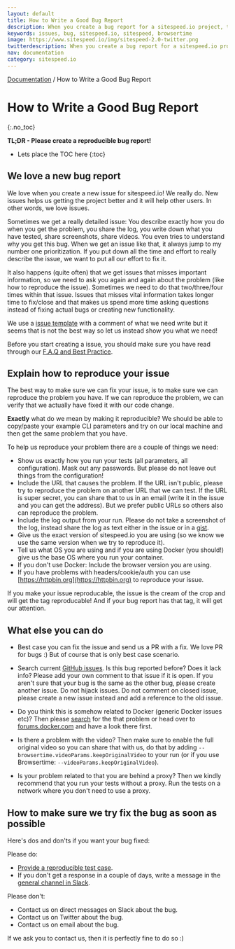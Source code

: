 ```yaml
---
layout: default
title: How to Write a Good Bug Report
description: When you create a bug report for a sitespeed.io project, there are a couple of things that you can do to help us.
keywords: issues, bug, sitespeed.io, sitespeed, browsertime
image: https://www.sitespeed.io/img/sitespeed-2.0-twitter.png
twitterdescription: When you create a bug report for a sitespeed.io project, there are a couple of things that you can do to help us.
nav: documentation
category: sitespeed.io
---
```

[Documentation]({{site.baseurl}}/documentation/sitespeed.io/) / How to Write a Good Bug Report

# How to Write a Good Bug Report
{:.no_toc}

<b>TL;DR - Please create a reproducible bug report!</b>

* Lets place the TOC here
{:toc}

## We love a new bug report
We love when you create a new issue for sitespeed.io! We really do. New issues helps us getting the project better and it will help other users. In other words, we love issues.

Sometimes we get a really detailed issue: You describe exactly how you do when you get the problem, you share the log, you write down what you have tested, share screenshots, share videos. You even tries to understand why you get this bug. When we get an issue like that, it always jump to my number one prioritization. If you put down all the time and effort to really describe the issue, we want to put all our effort to fix it.

It also happens (quite often) that we get issues that misses important information, so we need to ask you again and again about the problem (like how to reproduce the issue). Sometimes we need to do that two/three/four times within that issue. Issues that misses vital information takes longer time to fix/close and that makes us spend more time asking questions instead of fixing actual bugs or creating new functionality. 

We use a [issue template](https://raw.githubusercontent.com/sitespeedio/sitespeed.io/main/.github/ISSUE_TEMPLATE.md) with a comment of what we need write but it seems that is not the best way so let us instead show you what we need!

Before you start creating a issue, you should make sure you have read through our [F.A.Q and Best Practice](https://www.sitespeed.io/documentation/sitespeed.io/best-practice/).

## Explain how to reproduce your issue
The best way to make sure we can fix your issue, is to make sure we can reproduce the problem you have. If we can reproduce the problem, we can verify that we actually have fixed it with our code change.

**Exactly** what do we mean by making it reproducible? We should be able to copy/paste your example CLI parameters and try on our local machine and then get the same problem that you have.

To help us reproduce your problem there are a couple of things we need:

* Show us exactly how you run your tests (all parameters, all configuration). Mask out any passwords. But please do not leave out things from the configuration!
* Include the URL that causes the problem. If the URL isn't public, please try to reproduce the problem on another URL that we can test. If the URL is super secret, you can share that to us in an email (write it in the issue and you can get the address). But we prefer public URLs so others also can reproduce the problem.
* Include the log output from your run. Please do not take a screenshot of the log, instead share the log as text either in the issue or in a [gist](https://gist.github.com/). 
* Give us the exact version of sitespeed.io you are using (so we know we use the same version when we try to reproduce it).
* Tell us what OS you are using and if you are using Docker (you should!) give us the base OS where you run your container. 
* If you don't use Docker: Include the browser version you are using.
* If you have problems with headers/cookie/auth you can use [https://httpbin.org](https://httpbin.org) to reproduce your issue.

If you make your issue reproducable, the issue is the cream of the crop and will get the tag <span class="reproducable">reproducable</span>! And if your bug report has that tag, it will get our attention.

## What else you can do

* Best case you can fix the issue and send us a PR with a fix. We love PR for bugs :) But of course that is only best case scenario.

* Search current [GitHub issues](https://github.com/sitespeedio/sitespeed.io/issues). Is this bug reported before? Does it lack info? Please add your own comment to that issue if it is open. If you aren't sure that your bug is the same as the other bug, please create another issue. Do not hijack issues. Do not comment on closed issue, please create a new issue instead and add a reference to the old issue.

* Do you think this is somehow related to Docker (generic Docker issues etc)? Then please [search](https://duckduckgo.com/) for the that problem or head over to [forums.docker.com](https://forums.docker.com/) and have a look there first.

* Is there a problem with the video? Then make sure to enable the full original video so you can share that with us, do that by adding <code>--browsertime.videoParams.keepOriginalVideo</code> to your run (or if you use Browsertime: <code>--videoParams.keepOriginalVideo</code>).

* Is your problem related to that you are behind a proxy? Then we kindly recommend that you run your tests without a proxy. Run the tests on a network where you don't need to use a proxy.

## How to make sure we try fix the bug as soon as possible

Here's dos and don'ts if you want your bug fixed:

Please do:
* [Provide a reproducible test case](#explain-how-to-reproduce-your-issue).
* If you don't get a response in a couple of days, write a message in the [general channel in Slack](https://sitespeedio.herokuapp.com/).

Please don't:
* Contact us on direct messages on Slack about the bug.
* Contact us on Twitter about the bug.
* Contact us on email about the bug.

If we ask you to contact us, then it is perfectly fine to do so :)

